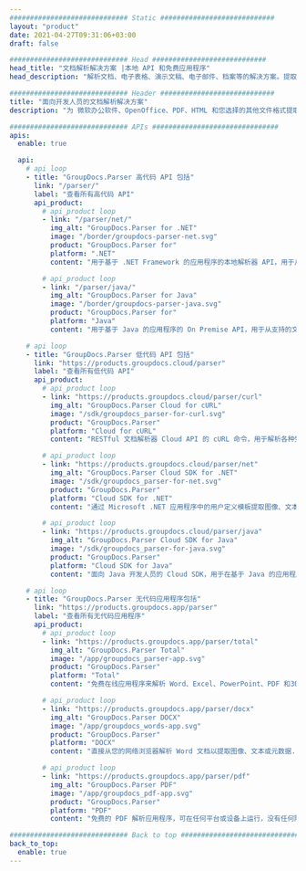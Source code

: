 ```yaml
---
############################# Static ############################
layout: "product"
date: 2021-04-27T09:31:06+03:00
draft: false

############################# Head ############################
head_title: "文档解析解决方案 |本地 API 和免费应用程序"
head_description: "解析文档、电子表格、演示文稿、电子邮件、档案等的解决方案。提取文本、提取图像、元数据并检测编码."

############################# Header ############################
title: "面向开发人员的文档解析解决方案"
description: "为 微软办公软件、OpenOffice、PDF、HTML 和您选择的其他文件格式提取文本、图像、元数据和编码检测."

############################# APIs ###############################
apis:
  enable: true

  api:
    # api loop
    - title: "GroupDocs.Parser 高代码 API 包括"
      link: "/parser/"
      label: "查看所有高代码 API"
      api_product:
        # api_product loop
        - link: "/parser/net/"
          img_alt: "GroupDocs.Parser for .NET"
          image: "/border/groupdocs-parser-net.svg"
          product: "GroupDocs.Parser for"
          platform: ".NET"
          content: "用于基于 .NET Framework 的应用程序的本地解析器 API，用于从支持的文档文件格式中提取数据."

        # api_product loop
        - link: "/parser/java/"
          img_alt: "GroupDocs.Parser for Java"
          image: "/border/groupdocs-parser-java.svg"
          product: "GroupDocs.Parser for"
          platform: "Java"
          content: "用于基于 Java 的应用程序的 On Premise API，用于从支持的文档文件格式中解析和提取数据."

    # api loop
    - title: "GroupDocs.Parser 低代码 API 包括"
      link: "https://products.groupdocs.cloud/parser"
      label: "查看所有低代码 API"
      api_product:
        # api_product loop
        - link: "https://products.groupdocs.cloud/parser/curl"
          img_alt: "GroupDocs.Parser Cloud for cURL"
          image: "/sdk/groupdocs_parser-for-curl.svg"
          product: "GroupDocs.Parser"
          platform: "Cloud for cURL"
          content: "RESTful 文档解析器 Cloud API 的 cURL 命令，用于解析各种受支持的流行文件格式的文档."

        # api_product loop
        - link: "https://products.groupdocs.cloud/parser/net"
          img_alt: "GroupDocs.Parser Cloud SDK for .NET"
          image: "/sdk/groupdocs_parser-for-net.svg"
          product: "GroupDocs.Parser"
          platform: "Cloud SDK for .NET"
          content: "通过 Microsoft .NET 应用程序中的用户定义模板提取图像、文本、文档信息，甚至解析任何文档."

        # api_product loop
        - link: "https://products.groupdocs.cloud/parser/java"
          img_alt: "GroupDocs.Parser Cloud SDK for Java"
          image: "/sdk/groupdocs_parser-for-java.svg"
          product: "GroupDocs.Parser"
          platform: "Cloud SDK for Java"
          content: "面向 Java 开发人员的 Cloud SDK，用于在基于 Java 的应用程序中解析文档、提取文档信息和数据."

    # api loop
    - title: "GroupDocs.Parser 无代码应用程序包括"
      link: "https://products.groupdocs.app/parser"
      label: "查看所有无代码应用程序"
      api_product:
        # api_product loop
        - link: "https://products.groupdocs.app/parser/total"
          img_alt: "GroupDocs.Parser Total"
          image: "/app/groupdocs_parser-app.svg"
          product: "GroupDocs.Parser"
          platform: "Total"
          content: "免费在线应用程序来解析 Word、Excel、PowerPoint、PDF 和30 多种文档类型。"

        # api_product loop
        - link: "https://products.groupdocs.app/parser/docx"
          img_alt: "GroupDocs.Parser DOCX"
          image: "/app/groupdocs_words-app.svg"
          product: "GroupDocs.Parser"
          platform: "DOCX"
          content: "直接从您的网络浏览器解析 Word 文档以提取图像、文本或元数据."

        # api_product loop
        - link: "https://products.groupdocs.app/parser/pdf"
          img_alt: "GroupDocs.Parser PDF"
          image: "/app/groupdocs_pdf-app.svg"
          product: "GroupDocs.Parser"
          platform: "PDF"
          content: "免费的 PDF 解析应用程序，可在任何平台或设备上运行，没有任何限制."

############################# Back to top ###############################
back_to_top:
  enable: true
---
```

